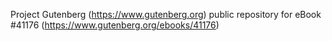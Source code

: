 Project Gutenberg (https://www.gutenberg.org) public repository for eBook #41176 (https://www.gutenberg.org/ebooks/41176)
